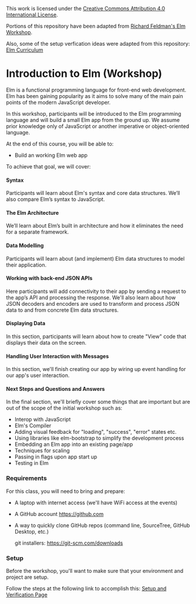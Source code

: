 This work is licensed under the [Creative Commons Attribution 4.0 International License](http://creativecommons.org/licenses/by/4.0/).

Portions of this repository have been adapted from [Richard Feldman's Elm Workshop](https://github.com/rtfeldman/elm-workshop).

Also, some of the setup verfication ideas were adapted from this repository: [Elm Curriculum](https://github.com/mbuscemi/elm-curriculum)


# Introduction to Elm (Workshop)

Elm is a functional programming language for front-end web development. Elm has been gaining popularity as it aims to 
solve many of the main pain points of the modern JavaScript developer.

In this workshop, participants will be introduced to the Elm programming language and will build a small Elm app from 
the ground up. We assume prior knowledge only of JavaScript or another imperative or object-oriented language.

At the end of this course, you will be able to:

-  Build an working Elm web app

To achieve that goal, we will cover:

#### Syntax

Participants will learn about Elm's syntax and core data structures. We’ll also compare Elm’s syntax to JavaScript.

#### The Elm Architecture

We’ll learn about Elm’s built in architecture and how it eliminates the need for a separate framework.

#### Data Modelling

Participants will learn about (and implement) Elm data structures to model their application.

#### Working with back-end JSON APIs

Here participants will add connectivity to their app by sending a request to the app’s API and processing the response. 
We'll also learn about how JSON decoders and encoders are used to transform and process JSON data to and from concrete Elm
data structures.

#### Displaying Data
 
In this section, participants will learn about how to create "View" code that displays their data on the screen.

#### Handling User Interaction with Messages
 
In this section, we'll finish creating our app by wiring up event handling for our app's user interaction. 

#### Next Steps and Questions and Answers

In the final section, we'll briefly cover some things that are important but are out of the scope of the initial workshop such as:

- Interop with JavaScript
- Elm's Compiler
- Adding visual feedback for "loading", "success", "error" states etc.
- Using libraries like elm-bootstrap to simplify the development process
- Embedding an Elm app into an existing page/app
- Techniques for scaling
- Passing in flags upon app start up
- Testing in Elm

### Requirements

For this class, you will need to bring and prepare:

- A laptop with internet access (we'll have WiFi access at the events)

- A GitHub account <a href="https://github.com" target="_blank">https://github.com</a>

- A way to quickly clone GitHub repos (command line, SourceTree, GitHub Desktop, etc.)
  
  git installers: <a href="https://git-scm.com/downloads" target="_blank">https://git-scm.com/downloads</a>

### Setup 

Before the workshop, you'll want to make sure that your environment and project are setup. 

Follow the steps at the following link to accomplish this: [Setup and Verification Page](setup/README.md) 
